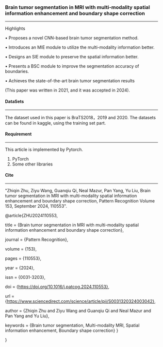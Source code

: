 ### Brain tumor segmentation in MRI with multi-modality spatial information enhancement and boundary shape correction

-----------
Highlights

• Proposes a novel CNN-based brain tumor segmentation method.

• Introduces an MIE module to utilize the multi-modality information better.

• Designs an SIE module to preserve the spatial information better.

• Presents a BSC module to improve the segmentation accuracy of boundaries.

• Achieves the state-of-the-art brain tumor segmentation results

(This paper was written in 2021, and it was accepted in 2024).

#### DataSets

----------

The dataset used in this paper is BraTS2018，2019 and 2020. The datasets can be found in kaggle, using the training set part.

#### Requirement

-------------------

This article is implemented by Pytorch.

1. PyTorch
2. Some other libraries

#### Cite

----------------------------------------------

"Zhiqin Zhu, Ziyu Wang, Guanqiu Qi, Neal Mazur, Pan Yang, Yu Liu, Brain tumor segmentation in MRI with multi-modality spatial information enhancement and boundary shape correction, Pattern Recognition Volume 153, September 2024, 110553".


@article{ZHU2024110553,

title = {Brain tumor segmentation in MRI with multi-modality spatial information enhancement and boundary shape correction},

journal = {Pattern Recognition},

volume = {153},

pages = {110553},

year = {2024},

issn = {0031-3203},

doi = {https://doi.org/10.1016/j.patcog.2024.110553},

url = {https://www.sciencedirect.com/science/article/pii/S0031320324003042},

author = {Zhiqin Zhu and Ziyu Wang and Guanqiu Qi and Neal Mazur and Pan Yang and Yu Liu},

keywords = {Brain tumor segmentation, Multi-modality MRI, Spatial information enhancement, Boundary shape correction}
}

}





